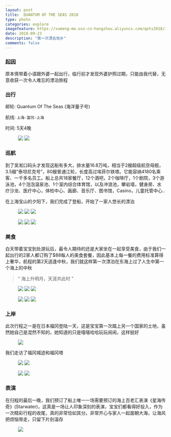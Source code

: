 ```yaml
---
layout: post
title:  QUANTUM OF THE SEAS 2018
type: photo
categories: explore
imagefeature: https://xumeng-me.oss-cn-hangzhou.aliyuncs.com/qots2018/IMG_0354.jpg?x-oss-process=image/resize,p_80
date: 2018-09-23
description: "第一次漂去他乡"
comments: false
---
```


### 起因

原本倩带着小语跟外婆一起出行，临行前才发现外婆护照过期，只能由我代替，无意收获一次令人难忘的漂泊旅程


### 出行

邮轮:  Quantum Of The Seas (海洋量子号)

航线: ```上海-富冈-上海```

时间:  5天4晚

<figure class="half">
	<a href="https://xumeng-me.oss-cn-hangzhou.aliyuncs.com/qots2018/IMG_0048.jpg"><img src="https://xumeng-me.oss-cn-hangzhou.aliyuncs.com/qots2018/IMG_0048.jpg"></a>
	<a href="https://xumeng-me.oss-cn-hangzhou.aliyuncs.com/qots2018/IMG_0091.jpg"><img src="https://xumeng-me.oss-cn-hangzhou.aliyuncs.com/qots2018/IMG_0091.jpg"></a>
</figure>


### 巡航

到了吴淞口码头才发现这船有多大，排水量16.8万吨，相当于2艘超级航空母舰，3.5艘“泰坦尼克号”，80艘普通江轮，长度高过埃菲尔铁塔。它能容纳4180名乘客、一千多名员工。船上总共18家餐厅，12个酒吧，2个咖啡厅，1个剧院，3个游泳池，4个泡泡温泉池、1个室内综合体育馆，以及冲浪池，攀岩墙，健身房、水疗沙龙、医疗中心，体检中心、画廊、音乐厅、图书馆，Casino，儿童托管中心.. 

在上海宝山的夕阳下，我们完成了登船，开始了一家人悠长的漂泊


<figure class="third">
    <a href="https://xumeng-me.oss-cn-hangzhou.aliyuncs.com/qots2018/IMG_0312.jpg"><img src="https://xumeng-me.oss-cn-hangzhou.aliyuncs.com/qots2018/IMG_0312.jpg"></a>
	<a href="https://xumeng-me.oss-cn-hangzhou.aliyuncs.com/qots2018/IMG_0194.jpg"><img src="https://xumeng-me.oss-cn-hangzhou.aliyuncs.com/qots2018/IMG_0194.jpg"></a>
    <a href="https://xumeng-me.oss-cn-hangzhou.aliyuncs.com/qots2018/IMG_0456.jpg"><img src="https://xumeng-me.oss-cn-hangzhou.aliyuncs.com/qots2018/IMG_0456.jpg"></a>
</figure>
<figure class="third">
	<a href="https://xumeng-me.oss-cn-hangzhou.aliyuncs.com/qots2018/IMG_0578.jpg"><img src="https://xumeng-me.oss-cn-hangzhou.aliyuncs.com/qots2018/IMG_0578.jpg"></a>
	<a href="https://xumeng-me.oss-cn-hangzhou.aliyuncs.com/qots2018/IMG_0586.jpg"><img src="https://xumeng-me.oss-cn-hangzhou.aliyuncs.com/qots2018/IMG_0586.jpg"></a>
	<a href="https://xumeng-me.oss-cn-hangzhou.aliyuncs.com/qots2018/IMG_0589.jpg"><img src="https://xumeng-me.oss-cn-hangzhou.aliyuncs.com/qots2018/IMG_0589.jpg"></a>
</figure>


### 美食

白天带着宝宝到处游玩后，最令人期待的还是大家坐在一起享受美食，由于我们一起出行的2家人都订购了$88每人的美食套餐，因此基本上每一餐的费用标准算得上奢华，航程的第2天适逢中秋，我们就这样第一次漂泊在东海上过了人生中第一个海上的中秋


> “ 海上升明月，天涯共此时 ”

<figure class="third">
	<a href="https://xumeng-me.oss-cn-hangzhou.aliyuncs.com/qots2018/IMG_0172.jpg"><img src="https://xumeng-me.oss-cn-hangzhou.aliyuncs.com/qots2018/IMG_0172.jpg"></a>
	<a href="https://xumeng-me.oss-cn-hangzhou.aliyuncs.com/qots2018/IMG_0164.jpg"><img src="https://xumeng-me.oss-cn-hangzhou.aliyuncs.com/qots2018/IMG_0164.jpg"></a>
	<a href="https://xumeng-me.oss-cn-hangzhou.aliyuncs.com/qots2018/IMG_0179.jpg"><img src="https://xumeng-me.oss-cn-hangzhou.aliyuncs.com/qots2018/IMG_0179.jpg"></a>
</figure>
<figure class="third">
	<a href="https://xumeng-me.oss-cn-hangzhou.aliyuncs.com/qots2018/IMG_0337.jpg"><img src="https://xumeng-me.oss-cn-hangzhou.aliyuncs.com/qots2018/IMG_0337.jpg"></a>
	<a href="https://xumeng-me.oss-cn-hangzhou.aliyuncs.com/qots2018/IMG_0340.jpg"><img src="https://xumeng-me.oss-cn-hangzhou.aliyuncs.com/qots2018/IMG_0340.jpg"></a>
	<a href="https://xumeng-me.oss-cn-hangzhou.aliyuncs.com/qots2018/IMG_0342.jpg"><img src="https://xumeng-me.oss-cn-hangzhou.aliyuncs.com/qots2018/IMG_0342.jpg"></a>
</figure>


### 上岸

此次行程之一是在日本福冈登陆一天，这是宝宝第一次踏上另一个国家的土地，虽然她自己是混然不知的，她知道的只是嘻嘻哈哈玩玩闹闹，这样挺好

<figure>
	<a href="https://xumeng-me.oss-cn-hangzhou.aliyuncs.com/qots2018/IMG_0354.jpg"><img src="https://xumeng-me.oss-cn-hangzhou.aliyuncs.com/qots2018/IMG_0354.jpg"></a>
</figure>

我们走访了福冈城迹和福冈塔

<figure class="half">
	<a href="https://xumeng-me.oss-cn-hangzhou.aliyuncs.com/qots2018/IMG_0401.jpg"><img src="https://xumeng-me.oss-cn-hangzhou.aliyuncs.com/qots2018/IMG_0401.jpg"></a>
	<a href="https://xumeng-me.oss-cn-hangzhou.aliyuncs.com/qots2018/IMG_0415.jpg"><img src="https://xumeng-me.oss-cn-hangzhou.aliyuncs.com/qots2018/IMG_0415.jpg"></a>
</figure>
<figure class="half">
	<a href="https://xumeng-me.oss-cn-hangzhou.aliyuncs.com/qots2018/IMG_0440.jpg"><img src="https://xumeng-me.oss-cn-hangzhou.aliyuncs.com/qots2018/IMG_0440.jpg"></a>
	<a href="https://xumeng-me.oss-cn-hangzhou.aliyuncs.com/qots2018/IMG_0419.jpg"><img src="https://xumeng-me.oss-cn-hangzhou.aliyuncs.com/qots2018/IMG_0419.jpg"></a>
</figure>


### 表演

在归程的最后一晚，我们预订了船上唯一一场需要预订的海上百老汇表演《星海传奇》(Starwater)，这真是一场让人印象深刻的表演，宝宝们都看得好投入，作为一次精彩行程的收尾，真的非常恰如其分。非常开心与家人一起面朝大海，让海风把烦恼带走，只留下片刻温存

<figure>
	<a href="https://xumeng-me.oss-cn-hangzhou.aliyuncs.com/qots2018/IMG_0671.jpg"><img src="https://xumeng-me.oss-cn-hangzhou.aliyuncs.com/qots2018/IMG_0671.jpg"></a>
</figure>
